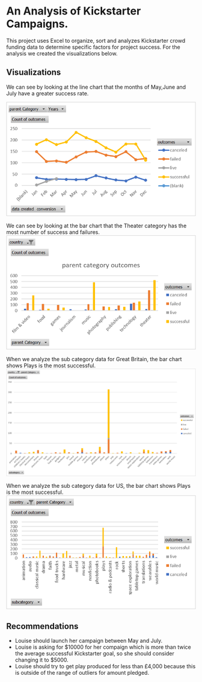 # An Analysis of Kickstarter Campaigns.
This project uses Excel to organize, sort and analyzes Kickstarter crowd funding data to determine specific factors for project success. For the analysis we created the visualizations below.

## Visualizations 
We can see by looking at the line chart that the months of May,June and July have a greater success rate.

![Outcomes Based on Launch Date Chart](/Resources/Outcomes%20Based%20on%20Launch%20Date.png)

We can see by looking at the bar chart that the Theater category has the most number of success and failures.
![Parent Category Outcomes Chart](/Resources/parent%20category%20outcomes%20chart.png)

When we analyze the sub category data for Great Britain, the bar chart shows Plays is the most successful.
![Subcategory GB-Chart](/Resources/subcategory%20gb-chart2.png)

When we analyze the sub category data for US, the bar chart shows Plays is the most successful.
![Subcategory US Chart](/Resources/subcategory-us%20chart.png)

## Recommendations
- Louise should launch her campaign between May and July. 
- Louise is asking for $10000 for her compaign which is more  than twice the average successful Kickstarter goal, so she should consider changing it to $5000.
- Louise should try to get play produced for less than £4,000 because this is outside of the range of outliers for amount pledged.

